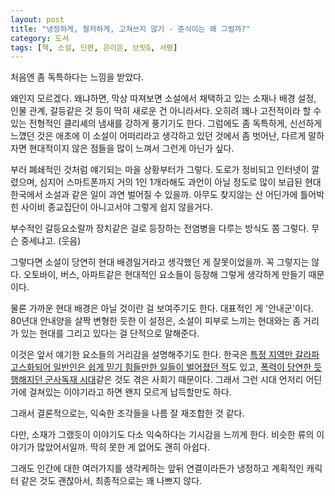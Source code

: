 ```yaml
---
layout: post
title: "냉정하게, 철저하게, 고쳐쓰지 않기 - 춘식이는 왜 그럴까?"
category: 도서
tags: [책, 소설, 단편, 은이은, 브릿G, 서평]
---
```


처음엔 좀 독특하다는 느낌을 받았다.

왜인지 모르겠다.
왜냐하면, 막상 따져보면 소설에서 채택하고 있는 소재나 배경 설정, 인물 관계, 갈등같은 것 등이 딱히 새로운 건 아니라서다.
오히려 꽤나 고전적이라 할 수 있는 전형적인 클리셰의 냄새를 강하게 풍기기도 한다.
그럼에도 좀 독특하게, 신선하게 느꼈던 것은 애초에 이 소설이 어떠리라고 생각하고 있던 것에서 좀 벗어난,
다르게 말하자면 현대적이지 않은 점들을 많이 느껴서 그런게 아닌가 싶다.

부러 폐쇄적인 것처럼 얘기되는 마을 상황부터가 그렇다.
도로가 정비되고 인터넷이 깔렸으며,
심지어 스마트폰까지 거의 1인 1개라해도 과언이 아닐 정도로 많이 보급된 현대 한국에서
소설과 같은 일이 과연 벌어질 수 있을까.
아무도 찾지않는 산 어딘가에 틀어박힌 사이비 종교집단이 아니고서야 그렇게 쉽지 않을거다.

부수적인 갈등요소랄까 장치같은 걸로 등장하는 전염병을 다루는 방식도 쫌 그렇다.
무슨 중세냐고. (웃음)

그렇다면 소설이 당연히 현대 배경일거라고 생각했던 게 잘못이었을까.
꼭 그렇지는 않다.
오토바이, 버스, 아파트같은 현대적인 요소들이 등장해 그렇게 생각하게 만들기 때문이다.

물론 가까운 현대 배경은 아닐 것이란 걸 보여주기도 한다.
대표적인 게 '안내군'이다.
80년대 안내양을 살짝 변형한 듯한 이 설정은,
소설이 피부로 느끼는 현대와는 좀 거리가 있는 현대를 그리고 있다는 걸 단적으로 말해준다.

이것은 앞서 얘기한 요소들의 거리감을 설명해주기도 한다.
한국은 [특정 지역만 갈라파고스화되어 일반인은 쉽게 믿기 힘들만한 일들이 벌어졌던 적](https://namu.wiki/w/%EC%84%AC%EB%85%B8%EC%98%88)도 있고,
[폭력이 당연한 듯 행해지던 군사독재 시대](https://namu.wiki/w/12.12%20%EA%B5%B0%EC%82%AC%EB%B0%98%EB%9E%80)같은 것도 겪은 사회기 때문이다.
그래서 그런 시대 언저리 어딘가에 걸쳐있는 이야기라고 하면 왠지 모르게 납득할만도 하다.

그래서 결론적으로는, 익숙한 조각들을 나름 잘 재조합한 것 같다.

다만, 소재가 그랬듯이 이야기도 다소 익숙하다는 기시감을 느끼게 한다.
비슷한 류의 이야기가 많았어서일까.
딱히 못한 게 없어도 괜히 아쉽다.

그래도 인간에 대한 여러가지를 생각케하는 앞뒤 연결이라든가
냉정하고 계획적인 캐릭터 같은 것도 괜찮아서,
최종적으로는 꽤 나쁘지 않다.

